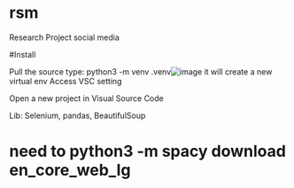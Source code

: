 # rsm
Research Project social media 

#Install

Pull the source 
type: python3 -m venv .venv![image](https://user-images.githubusercontent.com/2620312/161436711-4423df4a-031e-40b5-90a0-6f6314161493.png)
it will create a new virtual env
Access VSC setting


Open a new project in Visual Source Code

Lib: Selenium, pandas, BeautifulSoup

# need to python3 -m spacy download en_core_web_lg